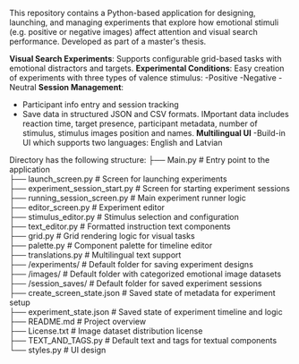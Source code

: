 This repository contains a Python-based application for designing, launching, and managing experiments that explore how emotional stimuli (e.g. positive or negative images) affect attention and visual search performance.
Developed as part of a master's thesis.

**Visual Search Experiments**: Supports configurable grid-based tasks with emotional distractors and targets.
**Experimental Conditions**: Easy creation of experiments with three types of valence stimulus:
  -Positive
  -Negative
  -Neutral
**Session Management**:
  - Participant info entry and session tracking
  - Save data in structured JSON and CSV formats. IMportant data includes reaction time, target presence, participant metadata, number of stimulus, stimulus images position and names.
**Multilingual UI**
  -Build-in UI which supports two languages: English and Latvian

Directory has the following structure:
├── Main.py # Entry point to the application <br>
├── launch_screen.py # Screen for launching experiments <br>
├── experiment_session_start.py # Screen for starting experiment sessions <br>
├── running_session_screen.py # Main experiment runner logic <br>
├── editor_screen.py # Experiment editor <br>
├── stimulus_editor.py # Stimulus selection and configuration <br>
├── text_editor.py # Formatted instruction text components <br>
├── grid.py # Grid rendering logic for visual tasks <br>
├── palette.py # Component palette for timeline editor <br>
├── translations.py # Multilingual text support <br>
├── /experiments/ # Default folder for saving experiment designs <br>
├── /images/ # Default folder with categorized emotional image datasets <br>
├── /session_saves/ # Default folder for saved experiment sessions <br>
├── create_screen_state.json # Saved state of metadata for experiment setup <br>
├── experiment_state.json # Saved state of experiment timeline and logic <br>
├── README.md # Project overview <br>
├── License.txt # Image dataset distribution license <br>
├── TEXT_AND_TAGS.py # Default text and tags for textual components <br>
└── styles.py # UI design
